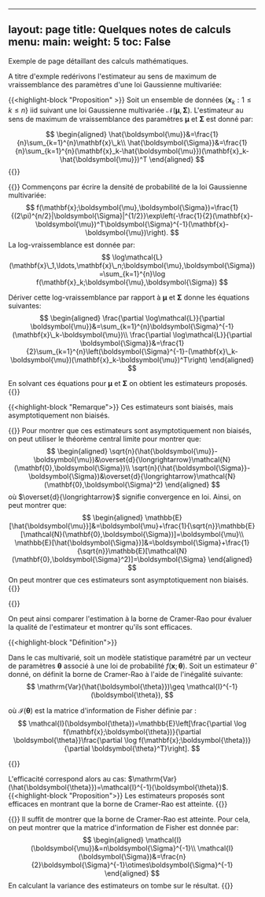 
---
layout: page
title: Quelques notes de calculs
menu:
  main:
    weight: 5
toc: False
---

Exemple de page détaillant des calculs mathématiques.

<!--more-->

A titre d'exmple redérivons l'estimateur au sens de maximum de vraissemblance des paramètres d'une loi Gaussienne multivariée: 

{{<highlight-block "Proposition" >}}
  Soit un ensemble de données $\{\mathbf{x}_k:1\leq k \leq n\}$ iid suivant une loi Gaussienne multivariée $\mathcal{N}(\boldsymbol{\mu},\boldsymbol{\Sigma})$. L'estimateur au sens de maximum de vraissemblance des paramètres $\boldsymbol{\mu}$ et $\boldsymbol{\Sigma}$ est donné par:

$$
\begin{aligned}
    \hat{\boldsymbol{\mu}}&=\frac{1}{n}\sum_{k=1}^{n}\mathbf{x}\_k\\
    \hat{\boldsymbol{\Sigma}}&=\frac{1}{n}\sum_{k=1}^{n}(\mathbf{x}_k-\hat{\boldsymbol{\mu}})(\mathbf{x}_k-\hat{\boldsymbol{\mu}})^T
\end{aligned}
$$
{{</highlight-block>}}

{{<proof>}}
Commençons par écrire la densité de probabilité de la loi Gaussienne multivariée:
$$
    f(\mathbf{x};\boldsymbol{\mu},\boldsymbol{\Sigma})=\frac{1}{(2\pi)^{n/2}|\boldsymbol{\Sigma}|^{1/2}}\exp\left(-\frac{1}{2}(\mathbf{x}-\boldsymbol{\mu})^T\boldsymbol{\Sigma}^{-1}(\mathbf{x}-\boldsymbol{\mu})\right).
$$
La log-vraissemblance est donnée par:
$$
    \log\mathcal{L}(\mathbf{x}\_1,\ldots,\mathbf{x}\_n;\boldsymbol{\mu},\boldsymbol{\Sigma})=\sum_{k=1}^{n}\log f(\mathbf{x}_k;\boldsymbol{\mu},\boldsymbol{\Sigma})
$$

Dériver cette log-vraissemblance par rapport à $\boldsymbol{\mu}$ et $\boldsymbol{\Sigma}$ donne les équations suivantes:
$$
    \begin{aligned}
        \frac{\partial \log\mathcal{L}}{\partial \boldsymbol{\mu}}&=\sum_{k=1}^{n}\boldsymbol{\Sigma}^{-1}(\mathbf{x}\_k-\boldsymbol{\mu})\\
        \frac{\partial \log\mathcal{L}}{\partial \boldsymbol{\Sigma}}&=\frac{1}{2}\sum_{k=1}^{n}\left(\boldsymbol{\Sigma}^{-1}-(\mathbf{x}\_k-\boldsymbol{\mu})(\mathbf{x}_k-\boldsymbol{\mu})^T\right)
    \end{aligned}
$$

En solvant ces équations pour $\boldsymbol{\mu}$ et $\boldsymbol{\Sigma}$ on obtient les estimateurs proposés.
{{</proof>}}

{{<highlight-block "Remarque">}}
  Ces estimateurs sont biaisés, mais asymptotiquement non biaisés. 

{{<proof>}}
  Pour montrer que ces estimateurs sont asymptotiquement non biaisés, on peut utiliser le théorème central limite pour montrer que:
  $$
  \begin{aligned}
      \sqrt{n}(\hat{\boldsymbol{\mu}}-\boldsymbol{\mu})&\overset{d}{\longrightarrow}\mathcal{N}(\mathbf{0},\boldsymbol{\Sigma})\\
      \sqrt{n}(\hat{\boldsymbol{\Sigma}}-\boldsymbol{\Sigma})&\overset{d}{\longrightarrow}\mathcal{N}(\mathbf{0},\boldsymbol{\Sigma}^2)
  \end{aligned}
  $$
  où $\overset{d}{\longrightarrow}$ signifie convergence en loi. Ainsi, on peut montrer que:
  $$
  \begin{aligned}
      \mathbb{E}[\hat{\boldsymbol{\mu}}]&=\boldsymbol{\mu}+\frac{1}{\sqrt{n}}\mathbb{E}[\mathcal{N}(\mathbf{0},\boldsymbol{\Sigma})]=\boldsymbol{\mu}\\
      \mathbb{E}[\hat{\boldsymbol{\Sigma}}]&=\boldsymbol{\Sigma}+\frac{1}{\sqrt{n}}\mathbb{E}[\mathcal{N}(\mathbf{0},\boldsymbol{\Sigma}^2)]=\boldsymbol{\Sigma}
  \end{aligned}
  $$
  On peut montrer que ces estimateurs sont asymptotiquement non biaisés.
{{</proof>}}


{{</highlight-block>}}

On peut ainsi comparer l'estimation à la borne de Cramer-Rao pour évaluer la qualité de l'estimateur et montrer qu'ils sont efficaces.

{{<highlight-block "Définition">}}

Dans le cas multivarié, soit un modèle statistique paramétré par un vecteur de paramètres $\boldsymbol{\theta}$ associé à une loi de probabilité $f(\mathbf{x};\boldsymbol{\theta})$. Soit un estimateur $\hat{\theta}$ donné, on définit la borne de Cramer-Rao à l'aide de l'inégalité suivante:
$$
    \mathrm{Var}(\hat{\boldsymbol{\theta}})\geq \mathcal{I}^{-1}(\boldsymbol{\theta}),
$$

où $\mathcal{I}(\boldsymbol{\theta})$ est la matrice d'information de Fisher définie par
:
$$
    \mathcal{I}(\boldsymbol{\theta})=\mathbb{E}\left[\frac{\partial \log f(\mathbf{x};\boldsymbol{\theta})}{\partial \boldsymbol{\theta}}\frac{\partial \log f(\mathbf{x};\boldsymbol{\theta})}{\partial \boldsymbol{\theta}^T}\right].
$$

{{</highlight-block>}}

L'efficacité correspond alors au cas: $\mathrm{Var}(\hat{\boldsymbol{\theta}})=\mathcal{I}^{-1}(\boldsymbol{\theta})$. 
{{<highlight-block "Proposition">}}
  Les estimateurs proposés sont efficaces en montrant que la borne de Cramer-Rao est atteinte.
{{</highlight-block>}}

{{<proof>}}
Il suffit de montrer que la borne de Cramer-Rao est atteinte. Pour cela, on peut montrer que la matrice d'information de Fisher est donnée par:
$$
    \begin{aligned}
        \mathcal{I}(\boldsymbol{\mu})&=n\boldsymbol{\Sigma}^{-1}\\
        \mathcal{I}(\boldsymbol{\Sigma})&=\frac{n}{2}\boldsymbol{\Sigma}^{-1}\otimes\boldsymbol{\Sigma}^{-1}
    \end{aligned}
$$
En calculant la variance des estimateurs on tombe sur le résultat.
{{</proof>}}




